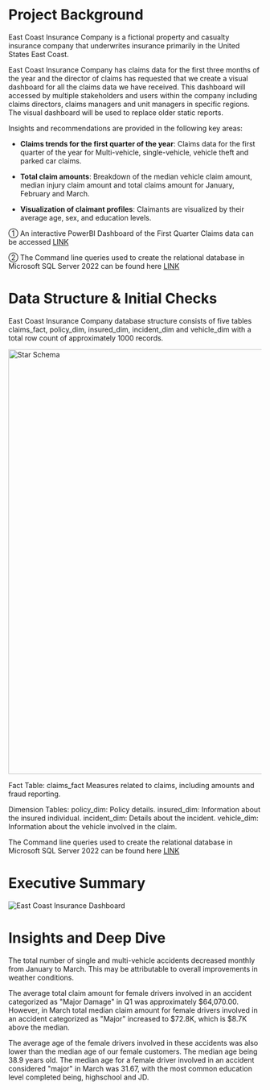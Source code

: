 # Project Background

East Coast Insurance Company is a fictional property and casualty insurance company that underwrites insurance primarily in the United States East Coast.

East Coast Insurance Company has claims data for the first three months of the year and the director of claims has requested that we create a visual dashboard for all the claims data we have received. This dashboard will accessed by multiple stakeholders and users within the company including claims directors, claims managers and unit managers in specific regions. The visual dashboard will be used to replace older static reports.

Insights and recommendations are provided in the following key areas:


  - **Claims trends for the first quarter of the year**: Claims data for the first quarter of the year for Multi-vehicle, single-vehicle, vehicle theft and parked car claims.
  
  - **Total claim amounts**: Breakdown of the median vehicle claim amount, median injury claim amount and total claims amount for January, February and March.
  
  - **Visualization of claimant profiles**: Claimants are visualized by their average age, sex, and education levels.

  ① An interactive PowerBI Dashboard of the First Quarter Claims data can be accessed [LINK](https://app.powerbi.com/view?r=eyJrIjoiNGY2Y2Y4NDItYzBjNC00NWU3LWEyNjgtYjYyYmIyOWQwYzNkIiwidCI6IjVhMmY2ZmQxLTU3MzctNGY3Ny04MmNkLWQ4MGNhMGNkZjZiYSJ9)

  ② The Command line queries used to create the relational database in Microsoft SQL Server 2022 can be found here [LINK](https://docs.google.com/document/d/1zbn_qlT9KoIrOmZKwxY815IANsueGfNZLKpobNBBSJ0/edit?usp=sharing)


# Data Structure & Initial Checks

East Coast Insurance Company database structure consists of five tables claims_fact, policy_dim, insured_dim, incident_dim and vehicle_dim with a total row count of approximately 1000 records.


<img width="844" alt="Star Schema" src="https://github.com/user-attachments/assets/4df24c28-dc26-4740-8f54-cc43624d7292">


  Fact Table: claims_fact
      Measures related to claims, including amounts and fraud reporting.
  
  Dimension Tables:
      policy_dim: Policy details.
      insured_dim: Information about the insured individual.
      incident_dim: Details about the incident.
      vehicle_dim: Information about the vehicle involved in the claim.

The Command line queries used to create the relational database in Microsoft SQL Server 2022 can be found here [LINK](https://docs.google.com/document/d/1zbn_qlT9KoIrOmZKwxY815IANsueGfNZLKpobNBBSJ0/edit?usp=sharing)


# Executive Summary


![East Coast Insurance Dashboard](https://github.com/user-attachments/assets/e0f27bdc-fc51-428a-b7d5-3f12b25afad7)


# Insights and Deep Dive

  The total number of single and multi-vehicle accidents decreased monthly from January to March. This may be attributable to overall improvements in weather conditions.
  
  The average total claim amount for female drivers involved in an accident categorized as "Major Damage" in Q1 was approximately $64,070.00. However, in March total median claim amount for female drivers involved in an accident categorized as "Major" increased to $72.8K, which is $8.7K above the median.

  The average age of the female drivers involved in these accidents was also lower than the median age of our female customers. The median age being 38.9 years old. The median age for a female driver involved in an accident considered "major" in March was 31.67, with the most common education level completed being, highschool and JD.
  
  
  
